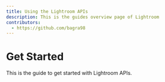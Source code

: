 ```yaml
---
title: Using the Lightroom APIs
description: This is the guides overview page of Lightroom 
contributors:
  - https://github.com/bagra98
---
```


# Get Started

This is the guide to get started with Lightroom APIs.